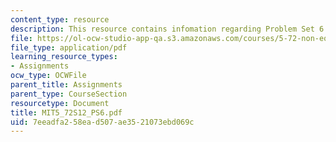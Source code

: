 ```yaml
---
content_type: resource
description: This resource contains infomation regarding Problem Set 6.
file: https://ol-ocw-studio-app-qa.s3.amazonaws.com/courses/5-72-non-equilibrium-statistical-mechanics-spring-2012/7eeadfa258ead507ae3521073ebd069c_MIT5_72S12_PS6.pdf
file_type: application/pdf
learning_resource_types:
- Assignments
ocw_type: OCWFile
parent_title: Assignments
parent_type: CourseSection
resourcetype: Document
title: MIT5_72S12_PS6.pdf
uid: 7eeadfa2-58ea-d507-ae35-21073ebd069c
---
```

